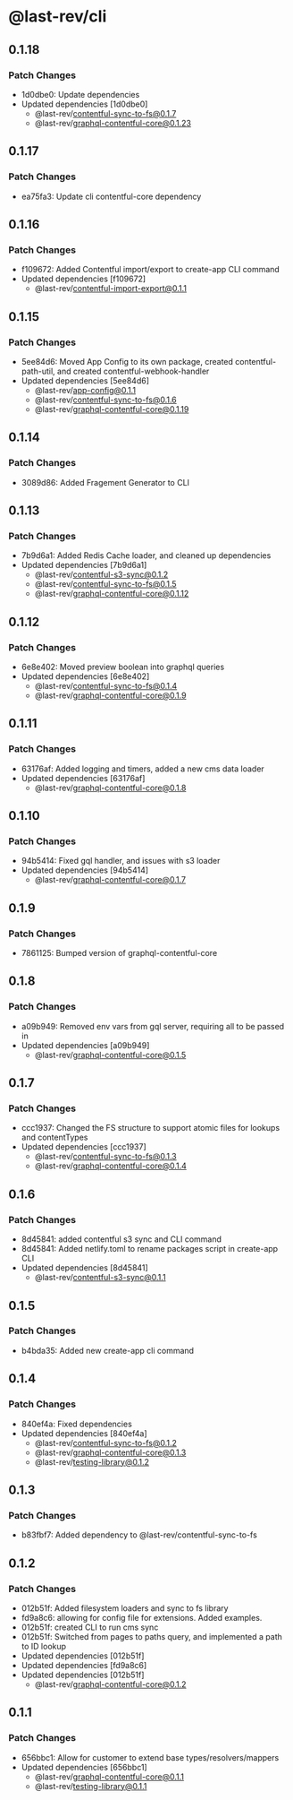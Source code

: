 # @last-rev/cli

## 0.1.18

### Patch Changes

- 1d0dbe0: Update dependencies
- Updated dependencies [1d0dbe0]
  - @last-rev/contentful-sync-to-fs@0.1.7
  - @last-rev/graphql-contentful-core@0.1.23

## 0.1.17

### Patch Changes

- ea75fa3: Update cli contentful-core dependency

## 0.1.16

### Patch Changes

- f109672: Added Contentful import/export to create-app CLI command
- Updated dependencies [f109672]
  - @last-rev/contentful-import-export@0.1.1

## 0.1.15

### Patch Changes

- 5ee84d6: Moved App Config to its own package, created contentful-path-util, and created contentful-webhook-handler
- Updated dependencies [5ee84d6]
  - @last-rev/app-config@0.1.1
  - @last-rev/contentful-sync-to-fs@0.1.6
  - @last-rev/graphql-contentful-core@0.1.19

## 0.1.14

### Patch Changes

- 3089d86: Added Fragement Generator to CLI

## 0.1.13

### Patch Changes

- 7b9d6a1: Added Redis Cache loader, and cleaned up dependencies
- Updated dependencies [7b9d6a1]
  - @last-rev/contentful-s3-sync@0.1.2
  - @last-rev/contentful-sync-to-fs@0.1.5
  - @last-rev/graphql-contentful-core@0.1.12

## 0.1.12

### Patch Changes

- 6e8e402: Moved preview boolean into graphql queries
- Updated dependencies [6e8e402]
  - @last-rev/contentful-sync-to-fs@0.1.4
  - @last-rev/graphql-contentful-core@0.1.9

## 0.1.11

### Patch Changes

- 63176af: Added logging and timers, added a new cms data loader
- Updated dependencies [63176af]
  - @last-rev/graphql-contentful-core@0.1.8

## 0.1.10

### Patch Changes

- 94b5414: Fixed gql handler, and issues with s3 loader
- Updated dependencies [94b5414]
  - @last-rev/graphql-contentful-core@0.1.7

## 0.1.9

### Patch Changes

- 7861125: Bumped version of graphql-contentful-core

## 0.1.8

### Patch Changes

- a09b949: Removed env vars from gql server, requiring all to be passed in
- Updated dependencies [a09b949]
  - @last-rev/graphql-contentful-core@0.1.5

## 0.1.7

### Patch Changes

- ccc1937: Changed the FS structure to support atomic files for lookups and contentTypes
- Updated dependencies [ccc1937]
  - @last-rev/contentful-sync-to-fs@0.1.3
  - @last-rev/graphql-contentful-core@0.1.4

## 0.1.6

### Patch Changes

- 8d45841: added contentful s3 sync and CLI command
- 8d45841: Added netlify.toml to rename packages script in create-app CLI
- Updated dependencies [8d45841]
  - @last-rev/contentful-s3-sync@0.1.1

## 0.1.5

### Patch Changes

- b4bda35: Added new create-app cli command

## 0.1.4

### Patch Changes

- 840ef4a: Fixed dependencies
- Updated dependencies [840ef4a]
  - @last-rev/contentful-sync-to-fs@0.1.2
  - @last-rev/graphql-contentful-core@0.1.3
  - @last-rev/testing-library@0.1.2

## 0.1.3

### Patch Changes

- b83fbf7: Added dependency to @last-rev/contentful-sync-to-fs

## 0.1.2

### Patch Changes

- 012b51f: Added filesystem loaders and sync to fs library
- fd9a8c6: allowing for config file for extensions. Added examples.
- 012b51f: created CLI to run cms sync
- 012b51f: Switched from pages to paths query, and implemented a path to ID lookup
- Updated dependencies [012b51f]
- Updated dependencies [fd9a8c6]
- Updated dependencies [012b51f]
  - @last-rev/graphql-contentful-core@0.1.2

## 0.1.1

### Patch Changes

- 656bbc1: Allow for customer to extend base types/resolvers/mappers
- Updated dependencies [656bbc1]
  - @last-rev/graphql-contentful-core@0.1.1
  - @last-rev/testing-library@0.1.1
